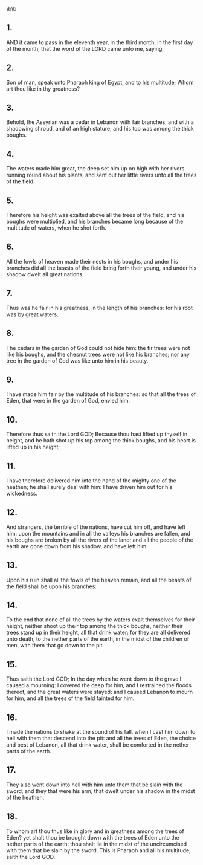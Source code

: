 \b\b
## 1.
AND it came to pass in the eleventh year, in the third month, in the first day of the month, that the word of the LORD came unto me, saying,
## 2.
Son of man, speak unto Pharaoh king of Egypt, and to his multitude; Whom art thou like in thy greatness?
## 3.
Behold, the Assyrian was a cedar in Lebanon with fair branches, and with a shadowing shroud, and of an high stature; and his top was among the thick boughs.
## 4.
The waters made him great, the deep set him up on high with her rivers running round about his plants, and sent out her little rivers unto all the trees of the field.
## 5.
Therefore his height was exalted above all the trees of the field, and his boughs were multiplied, and his branches became long because of the multitude of waters, when he shot forth.
## 6.
All the fowls of heaven made their nests in his boughs, and under his branches did all the beasts of the field bring forth their young, and under his shadow dwelt all great nations.
## 7.
Thus was he fair in his greatness, in the length of his branches: for his root was by great waters.
## 8.
The cedars in the garden of God could not hide him: the fir trees were not like his boughs, and the chesnut trees were not like his branches; nor any tree in the garden of God was like unto him in his beauty.
## 9.
I have made him fair by the multitude of his branches: so that all the trees of Eden, that were in the garden of God, envied him.
## 10.
Therefore thus saith the Lord GOD; Because thou hast lifted up thyself in height, and he hath shot up his top among the thick boughs, and his heart is lifted up in his height;
## 11.
I have therefore delivered him into the hand of the mighty one of the heathen; he shall surely deal with him: I have driven him out for his wickedness.
## 12.
And strangers, the terrible of the nations, have cut him off, and have left him: upon the mountains and in all the valleys his branches are fallen, and his boughs are broken by all the rivers of the land; and all the people of the earth are gone down from his shadow, and have left him.
## 13.
Upon his ruin shall all the fowls of the heaven remain, and all the beasts of the field shall be upon his branches:
## 14.
To the end that none of all the trees by the waters exalt themselves for their height, neither shoot up their top among the thick boughs, neither their trees stand up in their height, all that drink water: for they are all delivered unto death, to the nether parts of the earth, in the midst of the children of men, with them that go down to the pit.
## 15.
Thus saith the Lord GOD; In the day when he went down to the grave I caused a mourning: I covered the deep for him, and I restrained the floods thereof, and the great waters were stayed: and I caused Lebanon to mourn for him, and all the trees of the field fainted for him.
## 16.
I made the nations to shake at the sound of his fall, when I cast him down to hell with them that descend into the pit: and all the trees of Eden, the choice and best of Lebanon, all that drink water, shall be comforted in the nether parts of the earth.
## 17.
They also went down into hell with him unto them that be slain with the sword; and they that were his arm, that dwelt under his shadow in the midst of the heathen.
## 18.
To whom art thou thus like in glory and in greatness among the trees of Eden?  yet shalt thou be brought down with the trees of Eden unto the nether parts of the earth: thou shalt lie in the midst of the uncircumcised with them that be slain by the sword.  This is Pharaoh and all his multitude, saith the Lord GOD.

